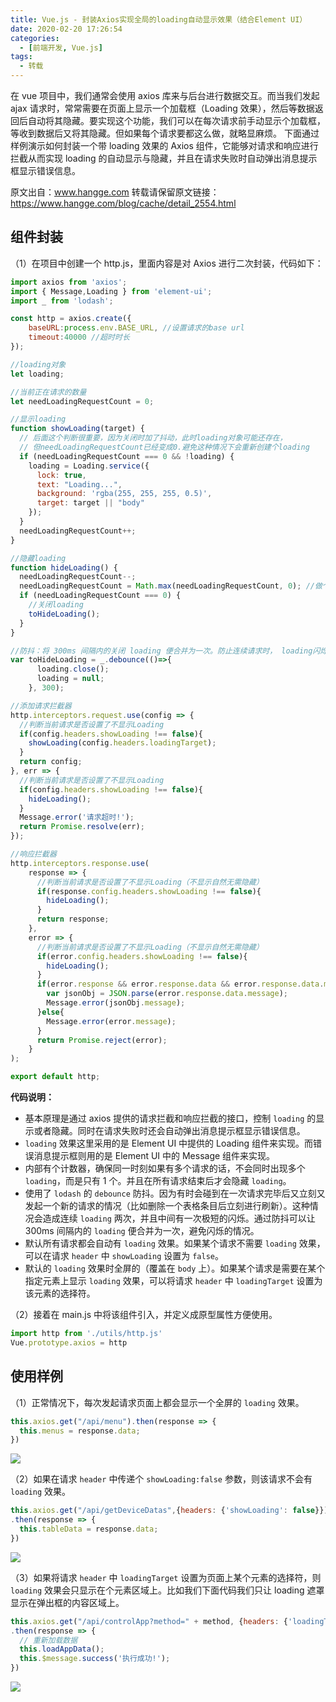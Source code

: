 ```yaml
---
title: Vue.js - 封装Axios实现全局的loading自动显示效果（结合Element UI）
date: 2020-02-20 17:26:54
categories:
  - [前端开发, Vue.js]
tags:
  - 转载
---
```


在 vue 项目中，我们通常会使用 axios 库来与后台进行数据交互。而当我们发起 ajax 请求时，常常需要在页面上显示一个加载框（Loading 效果），然后等数据返回后自动将其隐藏。要实现这个功能，我们可以在每次请求前手动显示个加载框，等收到数据后又将其隐藏。但如果每个请求要都这么做，就略显麻烦。
下面通过样例演示如何封装一个带 loading 效果的 Axios 组件，它能够对请求和响应进行拦截从而实现 loading 的自动显示与隐藏，并且在请求失败时自动弹出消息提示框显示错误信息。

原文出自：www.hangge.com  转载请保留原文链接：https://www.hangge.com/blog/cache/detail_2554.html

<!--more-->

## 组件封装

（1）在项目中创建一个 http.js，里面内容是对 Axios 进行二次封装，代码如下：

```js
import axios from 'axios';
import { Message,Loading } from 'element-ui';
import _ from 'lodash';

const http = axios.create({
    baseURL:process.env.BASE_URL, //设置请求的base url
    timeout:40000 //超时时长
});

//loading对象
let loading;

//当前正在请求的数量
let needLoadingRequestCount = 0;

//显示loading
function showLoading(target) {
  // 后面这个判断很重要，因为关闭时加了抖动，此时loading对象可能还存在，
  // 但needLoadingRequestCount已经变成0.避免这种情况下会重新创建个loading
  if (needLoadingRequestCount === 0 && !loading) {
    loading = Loading.service({
      lock: true,
      text: "Loading...",
      background: 'rgba(255, 255, 255, 0.5)',
      target: target || "body"
    });
  }
  needLoadingRequestCount++;
}

//隐藏loading
function hideLoading() {
  needLoadingRequestCount--;
  needLoadingRequestCount = Math.max(needLoadingRequestCount, 0); //做个保护
  if (needLoadingRequestCount === 0) {
    //关闭loading
    toHideLoading();
  }
}

//防抖：将 300ms 间隔内的关闭 loading 便合并为一次。防止连续请求时， loading闪烁的问题。
var toHideLoading = _.debounce(()=>{
      loading.close();
      loading = null;
    }, 300);

//添加请求拦截器
http.interceptors.request.use(config => {
  //判断当前请求是否设置了不显示Loading
  if(config.headers.showLoading !== false){
    showLoading(config.headers.loadingTarget);
  }
  return config;
}, err => {
  //判断当前请求是否设置了不显示Loading
  if(config.headers.showLoading !== false){
    hideLoading();
  }
  Message.error('请求超时!');
  return Promise.resolve(err);
});

//响应拦截器
http.interceptors.response.use(
    response => {
      //判断当前请求是否设置了不显示Loading（不显示自然无需隐藏）
      if(response.config.headers.showLoading !== false){
        hideLoading();
      }
      return response;
    },
    error => {
      //判断当前请求是否设置了不显示Loading（不显示自然无需隐藏）
      if(error.config.headers.showLoading !== false){
        hideLoading();
      }
      if(error.response && error.response.data && error.response.data.message) {
        var jsonObj = JSON.parse(error.response.data.message);
        Message.error(jsonObj.message);
      }else{
        Message.error(error.message);
      }
      return Promise.reject(error);
    }
);

export default http;
```

**代码说明：**

- 基本原理是通过 axios 提供的请求拦截和响应拦截的接口，控制 `loading` 的显示或者隐藏。同时在请求失败时还会自动弹出消息提示框显示错误信息。
- `loading` 效果这里采用的是 Element UI 中提供的 Loading 组件来实现。而错误消息提示框则用的是 Element UI 中的 Message 组件来实现。
- 内部有个计数器，确保同一时刻如果有多个请求的话，不会同时出现多个 `loading`，而是只有 1 个。并且在所有请求结束后才会隐藏 `loading`。
- 使用了 `lodash` 的 `debounce` 防抖。因为有时会碰到在一次请求完毕后又立刻又发起一个新的请求的情况（比如删除一个表格条目后立刻进行刷新）。这种情况会造成连续 `loading` 两次，并且中间有一次极短的闪烁。通过防抖可以让 300ms 间隔内的 `loading` 便合并为一次，避免闪烁的情况。
- 默认所有请求都会自动有 `loading` 效果。如果某个请求不需要 `loading` 效果，可以在请求 `header` 中 `showLoading` 设置为 `false`。
- 默认的 `loading` 效果时全屏的（覆盖在 `body` 上）。如果某个请求是需要在某个指定元素上显示 `loading` 效果，可以将请求 `header` 中 `loadingTarget` 设置为该元素的选择符。

（2）接着在 main.js 中将该组件引入，并定义成原型属性方便使用。

```js
import http from './utils/http.js'
Vue.prototype.axios = http
```

## 使用样例

（1）正常情况下，每次发起请求页面上都会显示一个全屏的 `loading` 效果。

```js
this.axios.get("/api/menu").then(response => {
  this.menus = response.data;
})
```

![](https://www.hangge.com/blog_uploads/201908/2019081010013559515.png)

（2）如果在请求 `header` 中传递个 `showLoading:false` 参数，则该请求不会有 `loading` 效果。

```js
this.axios.get("/api/getDeviceDatas",{headers: {'showLoading': false}})
.then(response => {
  this.tableData = response.data;
})
```

![](https://www.hangge.com/blog_uploads/201908/2019081010075766014.png)

（3）如果将请求 `header` 中 `loadingTarget` 设置为页面上某个元素的选择符，则 `loading` 效果会只显示在个元素区域上。比如我们下面代码我们只让 loading 遮罩显示在弹出框的内容区域上。

```js
this.axios.get("/api/controlApp?method=" + method, {headers: {'loadingTarget': '#dialogContent'}})
.then(response => {
  // 重新加载数据
  this.loadAppData();
  this.$message.success('执行成功!');
})
```

![](https://www.hangge.com/blog_uploads/201908/2019081010141930853.png)
